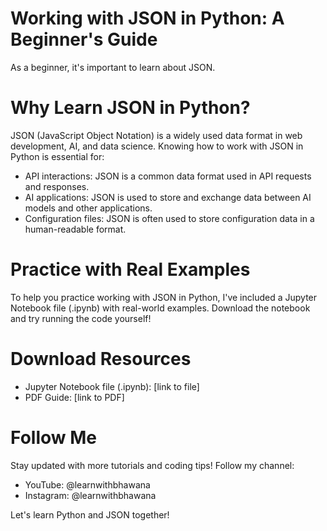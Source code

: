 # Working with JSON in Python: A Beginner's Guide

As a beginner, it's important to learn about JSON.

# Why Learn JSON in Python?

JSON (JavaScript Object Notation) is a widely used data format in web development, AI, and data science. Knowing how to work with JSON in Python is essential for:

- API interactions: JSON is a common data format used in API requests and responses.
- AI applications: JSON is used to store and exchange data between AI models and other applications.
- Configuration files: JSON is often used to store configuration data in a human-readable format.

# Practice with Real Examples

To help you practice working with JSON in Python, I've included a Jupyter Notebook file (.ipynb) with real-world examples. Download the notebook and try running the code yourself!

# Download Resources

- Jupyter Notebook file (.ipynb): [link to file]
- PDF Guide: [link to PDF]

# Follow Me

Stay updated with more tutorials and coding tips! Follow my channel:

- YouTube: @learnwithbhawana
- Instagram: @learnwithbhawana

Let's learn Python and JSON together!
